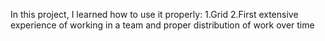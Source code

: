 In this project, I learned how to use it properly:
1.Grid
2.First extensive experience of working in a team and proper distribution of work over time
